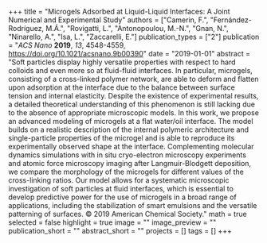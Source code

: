 +++
title = "Microgels Adsorbed at Liquid-Liquid Interfaces: A Joint Numerical and Experimental Study"
authors = ["Camerin, F.", "Fernández-Rodríguez, M.Á.", "Rovigatti, L.", "Antonopoulou, M.-N.", "Gnan, N.", "Ninarello, A.", "Isa, L.", "Zaccarelli, E."]
publication_types = ["2"]
publication = "*ACS Nano* **2019**, *13*, 4548-4559, https://doi.org/10.1021/acsnano.9b00390"
date = "2019-01-01"
abstract = "Soft particles display highly versatile properties with respect to hard colloids and even more so at fluid-fluid interfaces. In particular, microgels, consisting of a cross-linked polymer network, are able to deform and flatten upon adsorption at the interface due to the balance between surface tension and internal elasticity. Despite the existence of experimental results, a detailed theoretical understanding of this phenomenon is still lacking due to the absence of appropriate microscopic models. In this work, we propose an advanced modeling of microgels at a flat water/oil interface. The model builds on a realistic description of the internal polymeric architecture and single-particle properties of the microgel and is able to reproduce its experimentally observed shape at the interface. Complementing molecular dynamics simulations with in situ cryo-electron microscopy experiments and atomic force microscopy imaging after Langmuir-Blodgett deposition, we compare the morphology of the microgels for different values of the cross-linking ratios. Our model allows for a systematic microscopic investigation of soft particles at fluid interfaces, which is essential to develop predictive power for the use of microgels in a broad range of applications, including the stabilization of smart emulsions and the versatile patterning of surfaces. © 2019 American Chemical Society."
math = true
selected = false
highlight = true
image = ""
image_preview = ""
publication_short = ""
abstract_short = ""
projects = []
tags = []
+++
